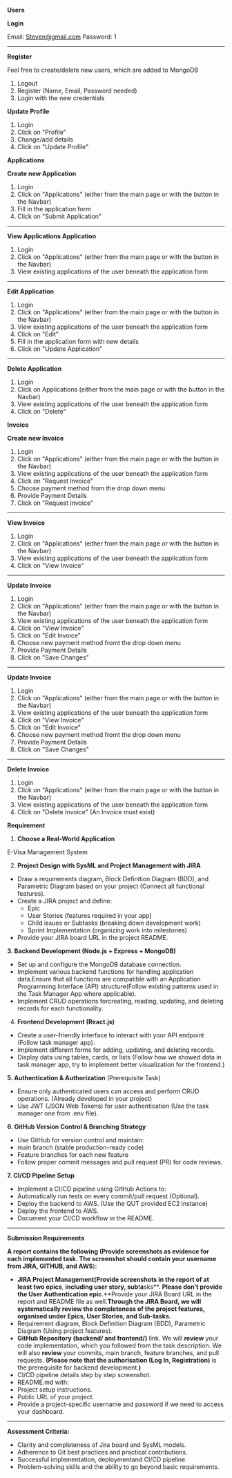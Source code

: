 
**Users**

**Login**

Email: Steven@gmail.com
Password: 1

---

**Register**

Feel free to create/delete new users, which are added to MongoDB
1. Logout
2. Register (Name, Email, Password needed)
3. Login with the new credentials

**Update Profile**

1. Login
2. Click on "Profile"
3. Change/add details
4. Click on "Update Profile"


**Applications**


**Create new Application**

1. Login
2. Click on "Applications" (either from the main page or with the button in the Navbar)
3. Fill in the application form
4. Click on "Submit Application"

---

**View Applications Application**

1. Login
2. Click on "Applications" (either from the main page or with the button in the Navbar)
3. View existing applications of the user beneath the application form

---

**Edit Application**

1. Login
2. Click on "Applications" (either from the main page or with the button in the Navbar)
3. View existing applications of the user beneath the application form
4. Click on "Edit" 
5. Fill in the application form with new details
6. Click on "Update Application"

---

**Delete Application**

1. Login
2. Click on Applications (either from the main page or with the button in the Navbar)
3. View existing applications of the user beneath the application form
4. Click on "Delete"


**Invoice**


**Create new Invoice**

1. Login
2. Click on "Applications" (either from the main page or with the button in the Navbar)
3. View existing applications of the user beneath the application form
4. Click on "Request Invoice"
5. Choose payment method from the drop down menu
6. Provide Payment Details
7. Click on "Request Invoice"

---

**View Invoice**

1. Login
2. Click on "Applications" (either from the main page or with the button in the Navbar)
3. View existing applications of the user beneath the application form
4. Click on "View Invoice"

---

**Update Invoice**

1. Login
2. Click on "Applications" (either from the main page or with the button in the Navbar)
3. View existing applications of the user beneath the application form
4. Click on "View Invoice"
5. Click on "Edit Invoice"
6. Choose new payment method fromt the drop down menu
7. Provide Payment Details
8. Click on "Save Changes"

---

**Update Invoice**

1. Login
2. Click on "Applications" (either from the main page or with the button in the Navbar)
3. View existing applications of the user beneath the application form
4. Click on "View Invoice"
5. Click on "Edit Invoice"
6. Choose new payment method fromt the drop down menu
7. Provide Payment Details
8. Click on "Save Changes"

---

**Delete Invoice**

1. Login
2. Click on "Applications" (either from the main page or with the button in the Navbar)
3. View existing applications of the user beneath the application form
4. Click on "Delete Invoice" (An Invoice must exist)



**Requirement**

1. **Choose a Real-World Application**

E-Visa Management System

2. **Project Design with SysML and Project Management with JIRA**

* Draw a requirements diagram, Block Definition Diagram (BDD), and Parametric Diagram based on your project (Connect all functional features).
* Create a JIRA project and define:
  * Epic 
  * User Stories (features required in your app)
  * Child issues or Subtasks (breaking down development work)
  * Sprint Implementation (organizing work into milestones)
* Provide your JIRA board URL in the project README.

**3. Backend Development (Node.js + Express + MongoDB)**

* Set up and configure the MongoDB database connection.
* Implement various backend functions for handling application data.Ensure that all functions are compatible with an Application Programming Interface (API) structure(Follow existing patterns used in the Task Manager App where applicable).
* Implement CRUD operations forcreating, reading, updating, and deleting records for each functionality.

4. **Frontend Development (React.js)**

* Create a user-friendly interface to interact with your API endpoint (Follow task manager app).
* Implement different forms for adding, updating, and deleting records.
* Display data using tables, cards, or lists (Follow how we showed data in task manager app, try to implement better visualization for the frontend.)

**5. Authentication & Authorization** (Prerequisite Task)

* Ensure only authenticated users can access and perform CRUD operations. (Already developed in your project)
* Use JWT (JSON Web Tokens) for user authentication (Use the task manager one from .env file).

**6. GitHub Version Control & Branching Strategy**

* Use GitHub for version control and maintain:
* main branch (stable production-ready code)
* Feature branches for each new feature
* Follow proper commit messages and pull request (PR) for code reviews.

**7. CI/CD Pipeline Setup**

* Implement a CI/CD pipeline using GitHub Actions to:
* Automatically run tests on every commit/pull request (Optional).
* Deploy the backend to AWS. (Use the QUT provided EC2 instance)
* Deploy the frontend to AWS.
* Document your CI/CD workflow in the README.

---

**Submission Requirements**

**A report **contains** the following (Provide screenshots as evidence for each implemented task. **The screenshot should **contain** your username** from JIRA, GITHUB, and AWS**):

* **JIRA Project **Management**(Provide screenshots in the **report o**f at least two epics**, **including user story, sub**t**a**sks**. **Please **don’t** provide **the **U**ser Authentication** epic**.**Provide your JIRA Board URL in the report and README file as well.**Through the JIRA Board, we will systematically review the completeness of the project features, organised under Epics, User Stories, and Sub-tasks.**
* Requirement diagram, Block Definition Diagram (BDD), Parametric Diagram (Using project features).
* **GitHub Repository (backend/ and frontend/)** link. We will **review** your code implementation, which you followed from the task description. We will also **review** your commits, main branch, feature branches, and pull requests. **(**Please note that the authorisation** (Log In, Registration)** is the prerequisite for backend development.**)**
* CI/CD pipeline details step by step screenshot.
* README.md with:
* Project setup instructions.
* Public URL of your project.
* Provide a project-specific username and password if we need to access your dashboard.

---

**Assessment Criteria:**

* Clarity and completeness of Jira board and SysML models.
* Adherence to Git best practices and practical contributions.
* Successful implementation, deploymentand CI/CD pipeline.
* Problem-solving skills and the ability to go beyond basic requirements.
